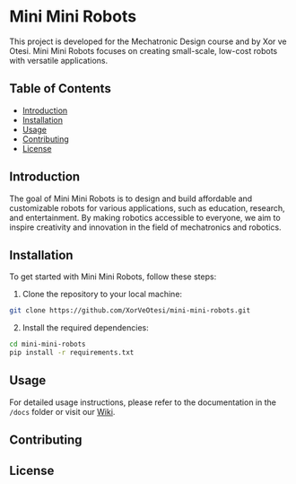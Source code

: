 # Mini Mini Robots

This project is developed for the Mechatronic Design course and by Xor ve Otesi. Mini Mini Robots focuses on creating small-scale, low-cost robots with versatile applications.

## Table of Contents

- [Introduction](#introduction)
- [Installation](#installation)
- [Usage](#usage)
- [Contributing](#contributing)
- [License](#license)

## Introduction

The goal of Mini Mini Robots is to design and build affordable and customizable robots for various applications, such as education, research, and entertainment. By making robotics accessible to everyone, we aim to inspire creativity and innovation in the field of mechatronics and robotics.

## Installation

To get started with Mini Mini Robots, follow these steps:

1. Clone the repository to your local machine:
```bash
git clone https://github.com/XorVeOtesi/mini-mini-robots.git
```
2. Install the required dependencies:
```bash
cd mini-mini-robots
pip install -r requirements.txt
```

## Usage

For detailed usage instructions, please refer to the documentation in the `/docs` folder or visit our [Wiki](https://github.com/XorVeOtesi/mini-mini-robots/wiki).

## Contributing

## License
